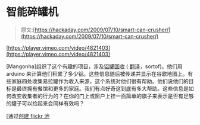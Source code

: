 # 智能碎罐机

> 原文:[https://hackaday.com/2009/07/10/smart-can-crusher/](https://hackaday.com/2009/07/10/smart-can-crusher/)

[https://player.vimeo.com/video/4821403](https://player.vimeo.com/video/4821403)

[Mangonha]组织了这个有趣的项目，涉及[铝罐回收](http://dalata.laboratorio.us/) ( [翻译](http://translate.google.com/translate?prev=hp&hl=en&js=y&u=http://dalata.laboratorio.us/&sl=pt&tl=en&history_state0=)，sortof)。他们用 arduino 来计算他们积累了多少铝。这些信息随后被传递并显示在谷歌地图上。有些家庭四处收集易拉罐作为收入来源，这个系统对他们很有帮助。他们说他们的目标是最终拥有餐馆和更多的家庭。我们有点好奇这到底有多大帮助。这些信息是如何改变收集者的行为的？在你的门上或窗户上挂一面简单的旗子来表示是否有足够的罐子可以捡起来会同样有效吗？

[通过[创建 flickr 池](http://www.flickr.com/photos/muxoxo/3562213431/)